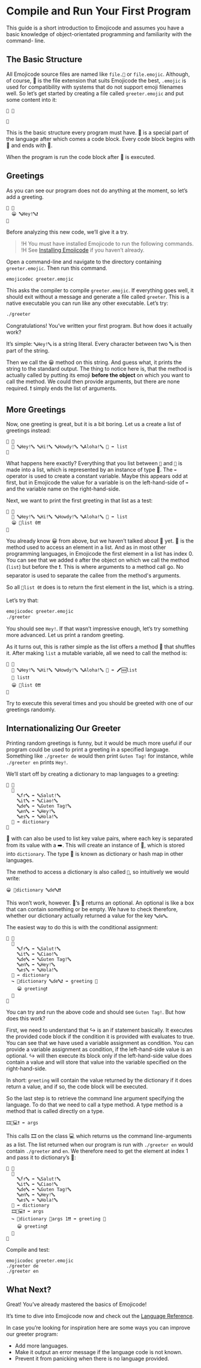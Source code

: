 # Compile and Run Your First Program

This guide is a short introduction to Emojicode and assumes you have a basic
knowledge of object-orientated programming and familiarity with the command-
line.

## The Basic Structure

All Emojicode source files are named like `file.🍇` or `file.emojic`. Although,
of course, 🍇 is the file extension that suits Emojicode the best, `.emojic` is
used for compatibility with systems that do not support emoji filenames
well. So let’s get started by creating a file called `greeter.emojic` and put
some content into it:

```
🏁 🍇

🍉
```

This is the basic structure every program must have. 🏁 is a special part
of the language after which comes a code block. Every code block begins with
🍇 and ends with 🍉.

When the program is run the code block after 🏁 is executed.

## Greetings

As you can see our program does not do anything at the moment, so let’s add a
greeting.

```
🏁 🍇
  😀 🔤Hey!🔤❗️
🍉
```

Before analyzing this new code, we’ll give it a try.

>!H You must have installed Emojicode to run the following commands.
>!H See [Installing Emojicode](install.html) if you haven’t already.

Open a command-line and navigate to the directory containing `greeter.emojic`.
Then run this command.

```bash
emojicodec greeter.emojic
```

This asks the compiler to compile `greeter.emojic`. If everything goes well, it
should exit without a message and generate a file called `greeter`. This
is a native executable you can run like any other executable. Let’s try:

```bash
./greeter
```

Congratulations! You’ve written your first program. But how does it actually
work?

It’s simple: `🔤Hey!🔤` is a string literal. Every character between
two 🔤 is then part of the string.

Then we call the 😀 method on this string. And guess what, it prints the string
to the standard output. The thing to notice here is, that the method is actually
called by putting its emoji **before the object** on which you want to call the
method. We could then provide arguments, but there are none
required. ❗️ simply ends the list of arguments.

## More Greetings

Now, one greeting is great, but it is a bit boring. Let us a create a list of
greetings instead:

```
🏁 🍇
  🍿 🔤Hey!🔤 🔤Hi!🔤 🔤Howdy!🔤 🔤Aloha!🔤 🍆 ➡️ list
🍉
```

What happens here exactly? Everything that you list between `🍿` and `🍆` is made
into a list, which is represented by an instance of type 🍨. The `➡️` operator is
used to create a constant variable. Maybe this appears odd at first, but in
Emojicode the value for a variable is on the left-hand-side of `➡️` and the
variable name on the right-hand-side.

Next, we want to print the first greeting in that list as a test:

```
🏁 🍇
  🍿 🔤Hey!🔤 🔤Hi!🔤 🔤Howdy!🔤 🔤Aloha!🔤 🍆 ➡️ list
  😀 🐽list 0❗️❗️
🍉
```

You already know 😀 from above, but we haven’t talked about 🐽 yet. 🐽 is the
method used to access an element in a list. And as in most other programming
languages, in Emojicode the first element in a list has index 0. You can see
that we added `0` after the object on which we call the method (`list`) but
before the ❗️. This is where arguments to a method call go. No separator
is used to separate the callee from the method's arguments.

So all `🐽list 0❗️` does is to return the first element in the list,
which is a string.

Let’s try that:

```bash
emojicodec greeter.emojic
./greeter
```

You should see `Hey!`. If that wasn’t impressive enough, let’s try something
more advanced. Let us print a random greeting.

As it turns out, this is rather simple as the list offers a method 🐹 that
shuffles it. After making `list` a mutable variable, all we need to call
the method is:

```
🏁 🍇
  🍿 🔤Hey!🔤 🔤Hi!🔤 🔤Howdy!🔤 🔤Aloha!🔤 🍆 ➡️ 🖍️🆕list
  🐹 list❗️
  😀 🐽list 0❗️❗️
🍉
```

Try to execute this several times and you should be greeted with one of our
greetings randomly.

## Internationalizing Our Greeter

Printing random greetings is funny, but it would be much more useful if our
program could be used to print a greeting in a specified language. Something
like `./greeter de` would then print `Guten Tag!` for instance, while
`./greeter en` prints `Hey!`.

We’ll start off by creating a dictionary to map languages to a greeting:

```
🏁 🍇
  🍿
    🔤fr🔤 ➡️ 🔤Salut!🔤
    🔤it🔤 ➡️ 🔤Ciao!🔤
    🔤de🔤 ➡️ 🔤Guten Tag!🔤
    🔤en🔤 ➡️ 🔤Hey!🔤
    🔤es🔤 ➡️ 🔤Hola!🔤
  🍆 ➡️ dictionary
🍉
```

🍿 with can also be used to list key value pairs, where each key is separated
from its value with a ➡️. This will create an instance of 🍯, which is stored
into `dictionary`. The type 🍯 is known as dictionary or hash map in other
languages.

The method to access a dictionary is also called `🐽`, so intuitively we would
write:

```!
😀 🐽dictionary 🔤de🔤❗️❗️
```

This won’t work, however. 🍯’s 🐽 returns an optional. An optional is like
a box that can contain something or be empty. We have to check therefore,
whether our dictionary actually returned a value for the key `🔤de🔤`.

The easiest way to do this is with the conditional assignment:

```
🏁 🍇
  🍿
    🔤fr🔤 ➡️ 🔤Salut!🔤
    🔤it🔤 ➡️ 🔤Ciao!🔤
    🔤de🔤 ➡️ 🔤Guten Tag!🔤
    🔤en🔤 ➡️ 🔤Hey!🔤
    🔤es🔤 ➡️ 🔤Hola!🔤
  🍆 ➡️ dictionary
  ↪️ 🐽dictionary 🔤de🔤❗️ ➡️ greeting 🍇
    😀 greeting❗️
  🍉
🍉
```

You can try and run the above code and should see `Guten Tag!`. But how does
this work?

First, we need to understand that ↪️ is an if statement basically. It executes the
provided code block if the condition it is provided with evaluates to true.
You can see that we have used a variable assignment as condition. You can
provide a variable assignment as condition, if the left-hand-side value is
an optional. ↪️ will then execute its block only if the left-hand-side
value does contain a value and will store that value into the variable specified
on the right-hand-side.

In short: `greeting` will contain the value returned
by the dictionary if it does return a value, and if so, the code block will be
executed.

So the last step is to retrieve the command line argument specifying the
language. To do that we need to call a type method. A type method is a method
that is called directly on a type.

```
🎞🐇💻❗️ ➡️ args
```

This calls 🎞 on the class 💻 which returns us the command line-arguments as a
list. The list returned when our program is run with `./greeter en` would
contain `./greeter` and `en`. We therefore need to get the element at index 1
and pass it to dictionary’s 🐽:

```
🏁 🍇
  🍿
    🔤fr🔤 ➡️ 🔤Salut!🔤
    🔤it🔤 ➡️ 🔤Ciao!🔤
    🔤de🔤 ➡️ 🔤Guten Tag!🔤
    🔤en🔤 ➡️ 🔤Hey!🔤
    🔤es🔤 ➡️ 🔤Hola!🔤
  🍆 ➡️ dictionary
  🎞🐇💻❗️ ➡️ args
  ↪️ 🐽dictionary 🐽args 1❗️❗️ ➡️ greeting 🍇
    😀 greeting❗️
  🍉
🍉
```

Compile and test:

```
emojicodec greeter.emojic
./greeter de
./greeter en
```

## What Next?

Great! You’ve already mastered the basics of Emojicode!

It’s time to dive into Emojicode now and check out the [Language
Reference](../reference).

In case you’re looking for inspiration here are some ways you can improve
our greeter program:

- Add more languages.
- Make it output an error message if the language code is not known.
- Prevent it from panicking when there is no language provided.
